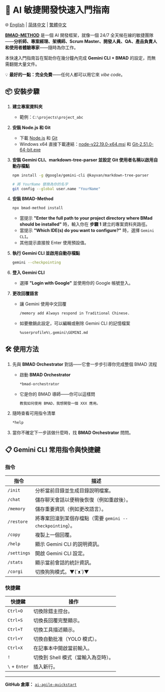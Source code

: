 # 🚀 AI 敏捷開發快速入門指南

🌐 [English](README.md) | [简体中文](README.zh-CN.md) | [繁體中文](README.zh-TW.md)

**[BMAD-METHOD](https://github.com/bmad-code-org/BMAD-METHOD)** 是一個 AI 開發框架，就像一個 24/7 全天候在線的敏捷團隊——**分析師、專案經理、架構師、Scrum Master、開發人員、QA、產品負責人和使用者體驗專家**——隨時為你工作。

本快速入門指南旨在幫助你在幾分鐘內完成 **Gemini CLI + BMAD** 的設定，而無需翻閱大量文件。

💡 **最好的一點：完全免費**——任何人都可以用它來 *vibe code*。

## 📦 安裝步驟

1. **建立專案資料夾**  
   - 範例：`C:\projects\project_abc`

2. **安裝 Node.js 和 Git**  
   - 下載 [Node.js](https://nodejs.org/) 和 [Git](https://git-scm.com/)
   - Windows x64 直接下載連結：[node-v22.19.0-x64.msi](https://nodejs.org/dist/v22.19.0/node-v22.19.0-x64.msi) 和 [Git-2.51.0-64-bit.exe](https://github.com/git-for-windows/git/releases/download/v2.51.0.windows.1/Git-2.51.0-64-bit.exe)

3. **安裝 Gemini CLI、markdown-tree-parser 並設定 Git 使用者名稱以啟用自動存檔點**  
   ```bash
   npm install -g @google/gemini-cli @kayvan/markdown-tree-parser
   
   # 將 YourName 替換為你的名字
   git config --global user.name "YourName"
   ```

4. **安裝 BMAD-Method**  
   ```bash
   npx bmad-method install
   ```
   - 當提示 **"Enter the full path to your project directory where BMad should be installed"** 時，輸入你在 **步驟 1** 建立的專案資料夾路徑。
   - 當提示 **"Which IDE(s) do you want to configure?"** 時，選擇 `Gemini CLI`。
   - 其他提示直接按 Enter 使用預設值。

5. **執行 Gemini CLI 並啟用自動存檔點**  
   ```bash
   gemini --checkpointing
   ```

6. **登入 Gemini CLI**  
   - 選擇 **"Login with Google"** 並使用你的 Google 帳號登入。

7. **更改回覆語言**  
   - 讓 Gemini 使用中文回覆
      ```bash
      /memory add Always respond in Traditional Chinese.
      ```
   - 如要撤銷此設定，可以編輯或刪除 Gemini CLI 的記憶檔案
      ```bash
      %userprofile%\.gemini\GEMINI.md
      ```

## 🛠 使用方法

1. 先與 **BMAD Orchestrator** 對話——它會一步步引導你完成整個 BMAD 流程  
   - 啟動 **BMAD Orchestrator**
      ```bash
      *bmad-orchestrator
      ```

   - 它是你的 BMAD 導師——你可以這樣問  
      ```bash
      教我如何使用 BMAD，我想開發一個 XXX 應用。
      ```

2. 隨時查看可用指令清單  
   ```bash
   *help
   ```

3. 當你不確定下一步該做什麼時，找 **BMAD Orchestrator** 問問。

## 📋 Gemini CLI 常用指令與快捷鍵

### **指令**
| 指令 | 描述 |
|------|------|
| `/init` | 分析當前目錄並生成目錄説明檔案。 |
| `/chat` | 儲存聊天會話以便稍後恢復（例如重啟後）。 |
| `/memory` | 儲存重要資訊（例如更改語言）。 |
| `/restore` | 將專案回滾到某個存檔點（需要 `gemini --checkpointing`）。 |
| `/copy` | 複製上一個回覆。 |
| `/help` | 顯示 Gemini CLI 的説明資訊。 |
| `/settings` | 開啟 Gemini CLI 設定。 |
| `/stats` | 顯示當前會話的統計資訊。 |
| `/corgi` | 切換狗狗模式。▼(´ᴥ`)▼ |

### **快捷鍵**
| 快捷鍵 | 操作 |
|--------|------|
| `Ctrl+O` | 切換除錯主控台。 |
| `Ctrl+S` | 切換長回覆完整顯示。 |
| `Ctrl+T` | 切換工具描述顯示。 |
| `Ctrl+Y` | 切換自動批准（YOLO 模式）。 |
| `Ctrl+X` | 在記事本中開啟當前輸入。 |
| `!` | 切換到 Shell 模式（當輸入為空時）。 |
| `\` + `Enter` | 插入新行。 |

---

**GitHub 倉庫：** [`ai-agile-quickstart`](https://github.com/TheJYU/ai-agile-quickstart)  
